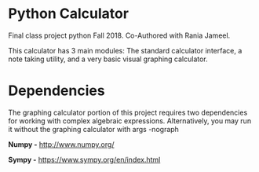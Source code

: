 # Python Calculator 
Final class project python Fall 2018. Co-Authored with Rania Jameel.

This calculator has 3 main modules: The standard calculator interface, a note 
taking utility, and a very basic visual graphing calculator. 

# Dependencies
The graphing calculator portion of this project requires two dependencies for
working with complex algebraic expressions. Alternatively, you may run it without
the graphing calculator with args -nograph

**Numpy -** http://www.numpy.org/

**Sympy -** https://www.sympy.org/en/index.html
